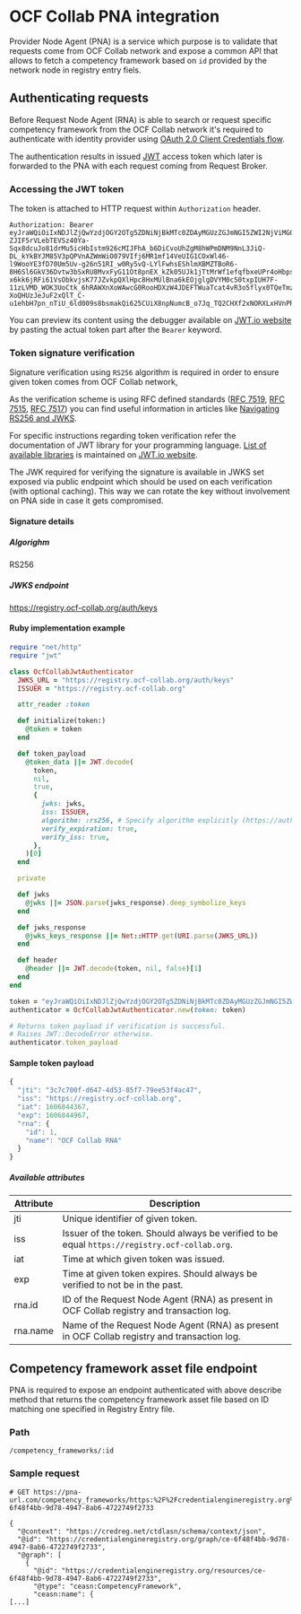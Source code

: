 # OCF Collab PNA integration

Provider Node Agent (PNA) is a service which purpose is to validate that requests come from OCF Collab network and expose a common API that allows to fetch a competency framework based on `id` provided by the network node in registry entry fiels.

## Authenticating requests

Before Request Node Agent (RNA) is able to search or request specific competency framework from the OCF Collab network it's required to authenticate with identity provider using [OAuth 2.0 Client Credentials flow](https://oauth.net/2/grant-types/client-credentials/).

The authentication results in issued [JWT](https://jwt.io/introduction/) access token which later is forwarded to the PNA with each request coming from Request Broker.

### Accessing the JWT token

The token is attached to HTTP request within `Authorization` header.

```
Authorization: Bearer eyJraWQiOiIxNDJlZjQwYzdjOGY2OTg5ZDNiNjBkMTc0ZDAyMGUzZGJmNGI5ZWI2NjViMGQ0YjBiOWQ0MjNjZGIyY2MwZDhlIiwidHlwIjoiSldUIiwiYWxnIjoiUlMyNTYifQ.eyJpc3MiOiJodHRwczovL3JlZ2lzdHJ5Lm9jZi1jb2xsYWIub3JnIiwiaWF0IjoxNjA2ODQ0MzY3LCJleHAiOjE2MDY4NDQ5NjcsImp0aSI6IjNjN2M3MDBmLWQ2NDctNGQ1My04NWY3LTc5ZWU1M2Y0YWM0NyIsInJuYSI6eyJpZCI6MSwibmFtZSI6Ik9DRiBDb2xsYWIgUk5BIn19.qZwQZ7ulazCHSUIkOCAi-ZJIF5rVLebTEVSz40Ya-Sqx8dcuJo81drMu5icHbIstm926cMIJFhA_b6DiCvoUhZgM8hWPmDNM9NnL3JiQ-DL_kYkBYJM85V3pQPVnAZWmWiO079VIfj6MR1mf14VeUIG1COxWl46-l9WooYE3fD70Um5Uv-g26n51RI_w0Ry5vQ-LYlFwhsEShlmXBMZTBoR6-8H6Sl6GkV36Dvtw3bSxRU8MvxFyG11Ot8pnEX_kZk05UJk1jTtMrWf1efqfbxeUPr4oHbpsmLHPZSUiIpfFMX9av_9eLVuK2qDXemC6Zwuf15lRmpJqk-x6kk6jRFi61VsObkvjsK77JZvkpQXlHpc8HxMUlBna6kEOjglgDVYM0c50txpIUH7F-11zLVMD_WOK3UoCtk_6hRAWXnXoWAwcG0RooHDXzW4JDEFTWuaTcat4vR3o5flyx0TQeTmzJ5UhmJZsWTvAoeNmed3pVdbqL4izmOfsxBD_7smuRD0EZ14LE81grw6enWwVltjjDxemkSop-XoQHUzJeJuF2xQlT_C-u1ehbH7pn_nTiU_6ld009s8bsmakQi625CUiX8npNumcB_o7Jq_TQ2CHXf2xNORXLxHVnPRrlLUMCIOVRDpLHntk8E_2zlPvtgzCbbC4bXU1elOwATnmtcw
```

You can preview its content using the debugger available on [JWT.io website](https://jwt.io/#debugger-io) by pasting the actual token part after the `Bearer` keyword.

### Token signature verification

Signature verification using `RS256` algorithm is required in order to ensure given token comes from OCF Collab network,

As the verification scheme is using RFC defined standards ([RFC 7519](https://tools.ietf.org/html/rfc7519), [RFC 7515](https://tools.ietf.org/html/rfc7515), [RFC 7517](https://tools.ietf.org/html/rfc7517)) you can find useful information in articles like [Navigating RS256 and JWKS](https://auth0.com/blog/navigating-rs256-and-jwks/).

For specific instructions regarding token verification refer the documentation of JWT library for your programming language. [List of available libraries](https://jwt.io/#libraries-io) is maintained on [JWT.io website](https://jwt.io/).

The JWK required for verifying the signature is available in JWKS set exposed via public endpoint which should be used on each verification (with optional caching). This way we can rotate the key without involvement on PNA side in case it gets compromised.

#### Signature details

##### Algorighm
RS256

##### JWKS endpoint
https://registry.ocf-collab.org/auth/keys

#### Ruby implementation example

```ruby
require "net/http"
require "jwt"

class OcfCollabJwtAuthenticator
  JWKS_URL = "https://registry.ocf-collab.org/auth/keys"
  ISSUER = "https://registry.ocf-collab.org"

  attr_reader :token

  def initialize(token:)
    @token = token
  end

  def token_payload
    @token_data ||= JWT.decode(
      token,
      nil,
      true,
      {
        jwks: jwks,
        iss: ISSUER,
        algorithm: :rs256, # Specify algorithm explicitly (https://auth0.com/blog/critical-vulnerabilities-in-json-web-token-libraries/)
        verify_expiration: true,
        verify_iss: true,
      },
    )[0]
  end

  private

  def jwks
    @jwks ||= JSON.parse(jwks_response).deep_symbolize_keys
  end

  def jwks_response
    @jwks_keys_response ||= Net::HTTP.get(URI.parse(JWKS_URL))
  end

  def header
    @header ||= JWT.decode(token, nil, false)[1]
  end
end

token = "eyJraWQiOiIxNDJlZjQwYzdjOGY2OTg5ZDNiNjBkMTc0ZDAyMGUzZGJmNGI5ZWI2NjViMGQ0YjBiOWQ0MjNjZGIyY2MwZDhlIiwidHlwIjoiSldUIiwiYWxnIjoiUlMyNTYifQ.eyJpc3MiOiJodHRwczovL3JlZ2lzdHJ5Lm9jZi1jb2xsYWIub3JnIiwiaWF0IjoxNjA2ODQ0MzY3LCJleHAiOjE2MDY4NDQ5NjcsImp0aSI6IjNjN2M3MDBmLWQ2NDctNGQ1My04NWY3LTc5ZWU1M2Y0YWM0NyIsInJuYSI6eyJpZCI6MSwibmFtZSI6Ik9DRiBDb2xsYWIgUk5BIn19.qZwQZ7ulazCHSUIkOCAi-ZJIF5rVLebTEVSz40Ya-Sqx8dcuJo81drMu5icHbIstm926cMIJFhA_b6DiCvoUhZgM8hWPmDNM9NnL3JiQ-DL_kYkBYJM85V3pQPVnAZWmWiO079VIfj6MR1mf14VeUIG1COxWl46-l9WooYE3fD70Um5Uv-g26n51RI_w0Ry5vQ-LYlFwhsEShlmXBMZTBoR6-8H6Sl6GkV36Dvtw3bSxRU8MvxFyG11Ot8pnEX_kZk05UJk1jTtMrWf1efqfbxeUPr4oHbpsmLHPZSUiIpfFMX9av_9eLVuK2qDXemC6Zwuf15lRmpJqk-x6kk6jRFi61VsObkvjsK77JZvkpQXlHpc8HxMUlBna6kEOjglgDVYM0c50txpIUH7F-11zLVMD_WOK3UoCtk_6hRAWXnXoWAwcG0RooHDXzW4JDEFTWuaTcat4vR3o5flyx0TQeTmzJ5UhmJZsWTvAoeNmed3pVdbqL4izmOfsxBD_7smuRD0EZ14LE81grw6enWwVltjjDxemkSop-XoQHUzJeJuF2xQlT_C-u1ehbH7pn_nTiU_6ld009s8bsmakQi625CUiX8npNumcB_o7Jq_TQ2CHXf2xNORXLxHVnPRrlLUMCIOVRDpLHntk8E_2zlPvtgzCbbC4bXU1elOwATnmtcw"
authenticator = OcfCollabJwtAuthenticator.new(token: token)

# Returns token payload if verification is successful.
# Raises JWT::DecodeError otherwise.
authenticator.token_payload
```

#### Sample token payload

```js
{
  "jti": "3c7c700f-d647-4d53-85f7-79ee53f4ac47",
  "iss": "https://registry.ocf-collab.org",
  "iat": 1606844367,
  "exp": 1606844967,
  "rna": {
    "id": 1,
    "name": "OCF Collab RNA"
  }
}
```

##### Available attributes

| Attribute | Description                                                                                       |
| --------- | ------------------------------------------------------------------------------------------------- |
| jti       | Unique identifier of given token.                                                                 |
| iss       | Issuer of the token. Should always be verified to be equal `https://registry.ocf-collab.org`.     |
| iat       | Time at which given token was issued.                                                             |
| exp       | Time at given token expires. Should always be verified to not be in the past.                     |
| rna.id    | ID of the Request Node Agent (RNA) as present in OCF Collab registry and transaction log.         |
| rna.name  | Name of the Request Node Agent (RNA) as present in OCF Collab registry and transaction log.       |


## Competency framework asset file endpoint

PNA is required to expose an endpoint authenticated with above describe method that returns the competency framework asset file based on ID matching one specified in Registry Entry file.

### Path

`/competency_frameworks/:id`

### Sample request

```
# GET https://pna-url.com/competency_frameworks/https:%2F%2Fcredentialengineregistry.org%2Fgraph%2Fce-6f48f4bb-9d78-4947-8ab6-4722749f2733

{
  "@context": "https://credreg.net/ctdlasn/schema/context/json",
  "@id": "https://credentialengineregistry.org/graph/ce-6f48f4bb-9d78-4947-8ab6-4722749f2733",
  "@graph": [
    {
      "@id": "https://credentialengineregistry.org/resources/ce-6f48f4bb-9d78-4947-8ab6-4722749f2733",
      "@type": "ceasn:CompetencyFramework",
      "ceasn:name": {
[...]
